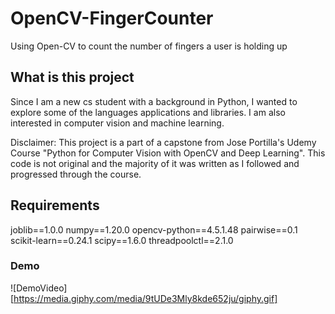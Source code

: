 # OpenCV-FingerCounter
Using Open-CV to count the number of fingers a user is holding up

## What is this project

Since I am a new cs student with a background in Python, I wanted to explore some of the languages applications and libraries. I am also interested in computer vision and machine learning. 

Disclaimer: This project is a part of a capstone from Jose Portilla's Udemy Course "Python for Computer Vision with OpenCV and Deep Learning". This code is not original and the majority of it was written as I followed and progressed through the course.

## Requirements
joblib==1.0.0
numpy==1.20.0
opencv-python==4.5.1.48
pairwise==0.1
scikit-learn==0.24.1
scipy==1.6.0
threadpoolctl==2.1.0

### Demo
![DemoVideo][https://media.giphy.com/media/9tUDe3Mly8kde652ju/giphy.gif]
